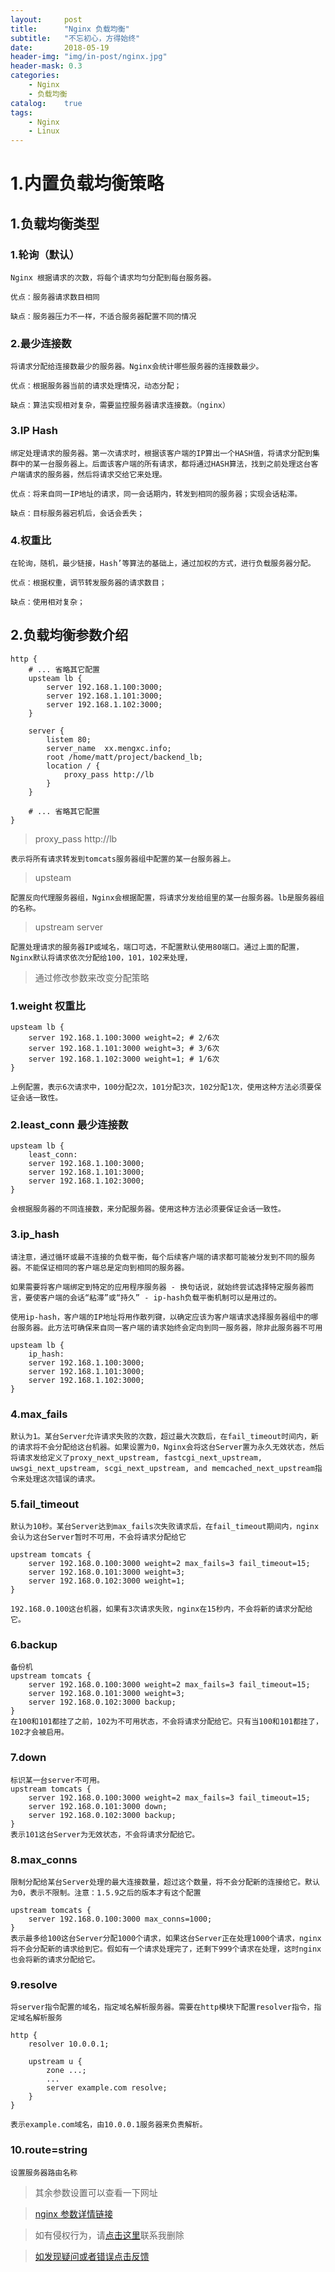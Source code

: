 ```yaml
---
layout:     post
title:      "Nginx 负载均衡"
subtitle:   "不忘初心，方得始终"
date:       2018-05-19
header-img: "img/in-post/nginx.jpg"
header-mask: 0.3
categories:
    - Nginx 
    - 负载均衡
catalog:    true
tags:
    - Nginx
    - Linux
---
```

# 1.内置负载均衡策略

## 1.负载均衡类型
### 1.轮询（默认）

    Nginx 根据请求的次数，将每个请求均匀分配到每台服务器。

    优点：服务器请求数目相同

    缺点：服务器压力不一样，不适合服务器配置不同的情况

### 2.最少连接数

    将请求分配给连接数最少的服务器。Nginx会统计哪些服务器的连接数最少。

    优点：根据服务器当前的请求处理情况，动态分配；

    缺点：算法实现相对复杂，需要监控服务器请求连接数。（nginx）

### 3.IP Hash

    绑定处理请求的服务器。第一次请求时，根据该客户端的IP算出一个HASH值，将请求分配到集群中的某一台服务器上。后面该客户端的所有请求，都将通过HASH算法，找到之前处理这台客户端请求的服务器，然后将请求交给它来处理。

    优点：将来自同一IP地址的请求，同一会话期内，转发到相同的服务器；实现会话粘滞。

    缺点：目标服务器宕机后，会话会丢失；


### 4.权重比

    在轮询，随机，最少链接，Hash’等算法的基础上，通过加权的方式，进行负载服务器分配。

    优点：根据权重，调节转发服务器的请求数目；

    缺点：使用相对复杂；

## 2.负载均衡参数介绍

    http {
        # ... 省略其它配置
        upsteam lb {
            server 192.168.1.100:3000;
            server 192.168.1.101:3000;
            server 192.168.1.102:3000;
        }

        server {
            listem 80;
            server_name  xx.mengxc.info;
            root /home/matt/project/backend_lb;
            location / {
                proxy_pass http://lb
            }
        }

        # ... 省略其它配置
    }

>proxy_pass http://lb

    表示将所有请求转发到tomcats服务器组中配置的某一台服务器上。

>upsteam

    配置反向代理服务器组，Nginx会根据配置，将请求分发给组里的某一台服务器。lb是服务器组的名称。

>upstream server

    配置处理请求的服务器IP或域名，端口可选，不配置默认使用80端口。通过上面的配置，Nginx默认将请求依次分配给100，101，102来处理，

>通过修改参数来改变分配策略

### 1.weight 权重比

    upsteam lb {
        server 192.168.1.100:3000 weight=2; # 2/6次
        server 192.168.1.101:3000 weight=3; # 3/6次
        server 192.168.1.102:3000 weight=1; # 1/6次
    }

    上例配置，表示6次请求中，100分配2次，101分配3次，102分配1次，使用这种方法必须要保证会话一致性。

### 2.least_conn 最少连接数

    upsteam lb {
        least_conn:
        server 192.168.1.100:3000;
        server 192.168.1.101:3000;
        server 192.168.1.102:3000;
    }

    会根据服务器的不同连接数，来分配服务器。使用这种方法必须要保证会话一致性。

### 3.ip_hash

    请注意，通过循环或最不连接的负载平衡，每个后续客户端的请求都可能被分发到不同的服务器。不能保证相同的客户端总是定向到相同的服务器。

    如果需要将客户端绑定到特定的应用程序服务器 - 换句话说，就始终尝试选择特定服务器而言，要使客户端的会话“粘滞”或“持久” - ip-hash负载平衡机制可以是用过的。

    使用ip-hash，客户端的IP地址将用作散列键，以确定应该为客户端请求选择服务器组中的哪台服务器。此方法可确保来自同一客户端的请求始终会定向到同一服务器，除非此服务器不可用

    upsteam lb {
        ip_hash:
        server 192.168.1.100:3000;
        server 192.168.1.101:3000;
        server 192.168.1.102:3000;
    }

### 4.max_fails

    默认为1。某台Server允许请求失败的次数，超过最大次数后，在fail_timeout时间内，新的请求将不会分配给这台机器。如果设置为0，Nginx会将这台Server置为永久无效状态，然后将请求发给定义了proxy_next_upstream, fastcgi_next_upstream, uwsgi_next_upstream, scgi_next_upstream, and memcached_next_upstream指令来处理这次错误的请求。

### 5.fail_timeout

    默认为10秒。某台Server达到max_fails次失败请求后，在fail_timeout期间内，nginx会认为这台Server暂时不可用，不会将请求分配给它

    upstream tomcats {
        server 192.168.0.100:3000 weight=2 max_fails=3 fail_timeout=15;
        server 192.168.0.101:3000 weight=3;
        server 192.168.0.102:3000 weight=1;
    }

    192.168.0.100这台机器，如果有3次请求失败，nginx在15秒内，不会将新的请求分配给它。

### 6.backup

    备份机
    upstream tomcats {
        server 192.168.0.100:3000 weight=2 max_fails=3 fail_timeout=15;
        server 192.168.0.101:3000 weight=3;
        server 192.168.0.102:3000 backup;
    }
    在100和101都挂了之前，102为不可用状态，不会将请求分配给它。只有当100和101都挂了，102才会被启用。

### 7.down

    标识某一台server不可用。
    upstream tomcats {
        server 192.168.0.100:3000 weight=2 max_fails=3 fail_timeout=15;
        server 192.168.0.101:3000 down;
        server 192.168.0.102:3000 backup;
    }
    表示101这台Server为无效状态，不会将请求分配给它。

### 8.max_conns

    限制分配给某台Server处理的最大连接数量，超过这个数量，将不会分配新的连接给它。默认为0，表示不限制。注意：1.5.9之后的版本才有这个配置

    upstream tomcats {
        server 192.168.0.100:3000 max_conns=1000;
    }
    表示最多给100这台Server分配1000个请求，如果这台Server正在处理1000个请求，nginx将不会分配新的请求给到它。假如有一个请求处理完了，还剩下999个请求在处理，这时nginx也会将新的请求分配给它。


### 9.resolve

    将server指令配置的域名，指定域名解析服务器。需要在http模块下配置resolver指令，指定域名解析服务

    http {
        resolver 10.0.0.1;

        upstream u {
            zone ...;
            ...
            server example.com resolve;
        }
    }

    表示example.com域名，由10.0.0.1服务器来负责解析。

### 10.route=string

    设置服务器路由名称

>其余参数设置可以查看一下网址

>[nginx 参数详情链接](http://nginx.org/en/docs/http/ngx_http_upstream_module.html#server)

>如有侵权行为，请[点击这里](https://github.com/mattmengCooper/MattMeng_hexo/issues)联系我删除

>[如发现疑问或者错误点击反馈](https://github.com/mattmengCooper/MattMeng_hexo/issues)
